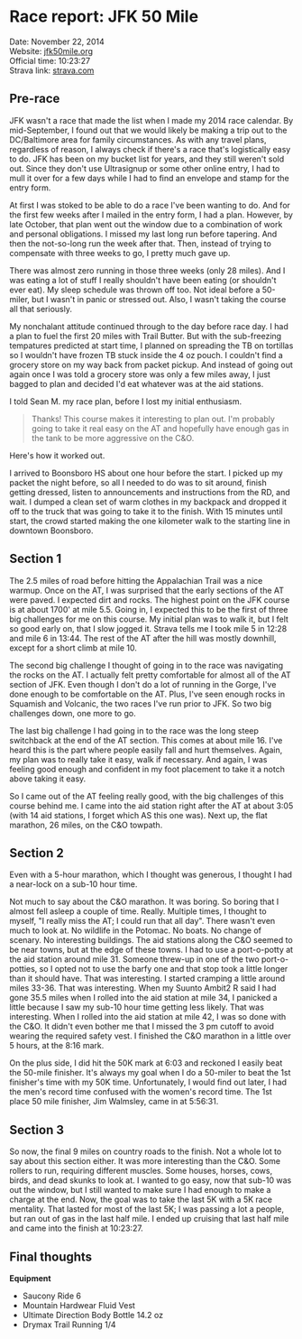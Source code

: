 # Race report: JFK 50 Mile

Date: November 22, 2014  
Website: [jfk50mile.org](http://www.jfk50mile.org/)  
Official time: 10:23:27  
Strava link: [strava.com](http://www.strava.com/activities/223281551)


## Pre-race

JFK wasn't a race that made the list when I made my 2014 race calendar.
By mid-September, I found out that we would likely be making a trip out to the DC/Baltimore area for family circumstances.
As with any travel plans, regardless of reason, I always check if there's a race that's logistically easy to do.
JFK has been on my bucket list for years, and they still weren't sold out.
Since they don't use Ultrasignup or some other online entry, I had to mull it over for a few days while I had to find an envelope and stamp for the entry form.

At first I was stoked to be able to do a race I've been wanting to do.
And for the first few weeks after I mailed in the entry form, I had a plan.
However, by late October, that plan went out the window due to a combination of work and personal obligations.
I missed my last long run before tapering.
And then the not-so-long run the week after that.
Then, instead of trying to compensate with three weeks to go, I pretty much gave up.

There was almost zero running in those three weeks (only 28 miles).
And I was eating a lot of stuff I really shouldn't have been eating (or shouldn't ever eat).
My sleep schedule was thrown off too.
Not ideal before a 50-miler, but I wasn't in panic or stressed out.
Also, I wasn't taking the course all that seriously.

My nonchalant attitude continued through to the day before race day.
I had a plan to fuel the first 20 miles with Trail Butter.
But with the sub-freezing tempatures predicted at start time, I planned on spreading the TB on tortillas so I wouldn't have frozen TB stuck inside the 4 oz pouch.
I couldn't find a grocery store on my way back from packet pickup.
And instead of going out again once I was told a grocery store was only a few miles away, I just bagged to plan and decided I'd eat whatever was at the aid stations.

I told Sean M. my race plan, before I lost my initial enthusiasm.

> Thanks! This course makes it interesting to plan out.
> I'm probably going to take it real easy on the AT and hopefully have enough gas in the tank to be more aggressive on the C&O.

Here's how it worked out.

I arrived to Boonsboro HS about one hour before the start.
I picked up my packet the night before, so all I needed to do was to sit around, finish getting dressed, listen to announcements and instructions from the RD, and wait.
I dumped a clean set of warm clothes in my backpack and dropped it off to the truck that was going to take it to the finish.
With 15 minutes until start, the crowd started making the one kilometer walk to the starting line in downtown Boonsboro.


## Section 1

The 2.5 miles of road before hitting the Appalachian Trail was a nice warmup.
Once on the AT, I was surprised that the early sections of the AT were paved.
I expected dirt and rocks.
The highest point on the JFK course is at about 1700' at mile 5.5.
Going in, I expected this to be the first of three big challenges for me on this course.
My initial plan was to walk it, but I felt so good early on, that I slow jogged it.
Strava tells me I took mile 5 in 12:28 and mile 6 in 13:44.
The rest of the AT after the hill was mostly downhill, except for a short climb at mile 10.

The second big challenge I thought of going in to the race was navigating the rocks on the AT.
I actually felt pretty comfortable for almost all of the AT section of JFK.
Even though I don't do a lot of running in the Gorge, I've done enough to be comfortable on the AT.
Plus, I've seen enough rocks in Squamish and Volcanic, the two races I've run prior to JFK.
So two big challenges down, one more to go.

The last big challenge I had going in to the race was the long steep switchback at the end of the AT section.
This comes at about mile 16.
I've heard this is the part where people easily fall and hurt themselves.
Again, my plan was to really take it easy, walk if necessary.
And again, I was feeling good enough and confident in my foot placement to take it a notch above taking it easy.

So I came out of the AT feeling really good, with the big challenges of this course behind me.
I came into the aid station right after the AT at about 3:05 (with 14 aid stations, I forget which AS this one was).
Next up, the flat marathon, 26 miles, on the C&O towpath.


## Section 2

Even with a 5-hour marathon, which I thought was generous, I thought I had a near-lock on a sub-10 hour time.

Not much to say about the C&O marathon.
It was boring.
So boring that I almost fell asleep a couple of time.
Really.
Multiple times, I thought to myself, "I really miss the AT; I could run that all day".
There wasn't even much to look at.
No wildlife in the Potomac.
No boats.
No change of scenary.
No interesting buildings.
The aid stations along the C&O seemed to be near towns, but at the edge of these towns.
I had to use a port-o-potty at the aid station around mile 31.
Someone threw-up in one of the two port-o-potties, so I opted not to use the barfy one and that stop took a little longer than it should have.
That was interesting.
I started cramping a little around miles 33-36.
That was interesting.
When my Suunto Ambit2 R said I had gone 35.5 miles when I rolled into the aid station at mile 34, I panicked a little because I saw my sub-10 hour time getting less likely.
That was interesting.
When I rolled into the aid station at mile 42, I was so done with the C&O.
It didn't even bother me that I missed the 3 pm cutoff to avoid wearing the required safety vest.
I finished the C&O marathon in a little over 5 hours, at the 8:16 mark.

On the plus side, I did hit the 50K mark at 6:03 and reckoned I easily beat the 50-mile finisher.
It's always my goal when I do a 50-miler to beat the 1st finisher's time with my 50K time.
Unfortunately, I would find out later, I had the men's record time confused with the women's record time.
The 1st place 50 mile finisher, Jim Walmsley, came in at 5:56:31.


## Section 3

So now, the final 9 miles on country roads to the finish.
Not a whole lot to say about this section either.
It was more interesting than the C&O.
Some rollers to run, requiring different muscles.
Some houses, horses, cows, birds, and dead skunks to look at.
I wanted to go easy, now that sub-10 was out the window, but I still wanted to make sure I had enough to make a charge at the end.
Now, the goal was to take the last 5K with a 5K race mentality.
That lasted for most of the last 5K; I was passing a lot a people, but ran out of gas in the last half mile.
I ended up cruising that last half mile and came into the finish at 10:23:27.


## Final thoughts




**Equipment**

* Saucony Ride 6
* Mountain Hardwear Fluid Vest
* Ultimate Direction Body Bottle 14.2 oz
* Drymax Trail Running 1/4
